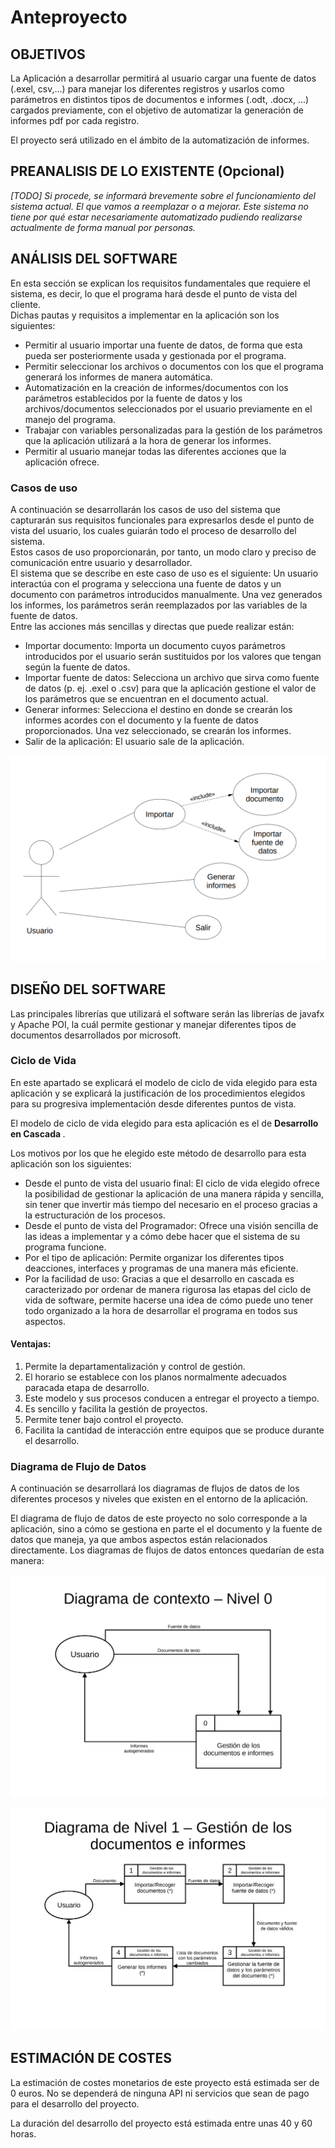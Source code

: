 # Anteproyecto

## OBJETIVOS

La Aplicación a desarrollar permitirá al usuario cargar una fuente de datos (.exel, csv,...) para manejar los diferentes registros y usarlos como parámetros en distintos tipos de documentos e informes (.odt, .docx, ...) cargados previamente, con el objetivo de automatizar la generación de informes pdf por cada registro.

El proyecto será utilizado en el ámbito de la automatización de informes.

## PREANALISIS DE LO EXISTENTE (Opcional)

*[TODO] Si procede, se informará brevemente sobre el funcionamiento del sistema actual. El que vamos a reemplazar o a mejorar. Este sistema no tiene por qué estar necesariamente automatizado pudiendo realizarse actualmente de forma manual por personas.*

## ANÁLISIS DEL SOFTWARE

En esta sección se explican los requisitos fundamentales que requiere el sistema, es decir, lo que el programa hará desde el punto de vista del cliente.<br>
Dichas pautas y requisitos a implementar en la aplicación son los siguientes:

<ul>
  <li>Permitir al usuario importar una fuente de datos, de forma que esta pueda ser posteriormente usada y gestionada por el programa.</li>
  <li>Permitir seleccionar los archivos o documentos con los que el programa generará los informes de manera automática.</li>
  <li>Automatización en la creación de informes/documentos con los parámetros establecidos por la fuente de datos y los archivos/documentos seleccionados por el usuario previamente en el manejo del programa.</li>
  <li>Trabajar con variables personalizadas para la gestión de los parámetros que la aplicación utilizará a la hora de generar los informes.</li>
  <li>Permitir al usuario manejar todas las diferentes acciones que la aplicación ofrece.</li>
</ul>

### Casos de uso
A continuación se desarrollarán los casos de uso del sistema que capturarán sus requisitos funcionales para expresarlos desde el punto de vista del usuario, los cuales guiarán todo el proceso de desarrollo del sistema.<br>
Estos casos de uso proporcionarán, por tanto, un modo claro y preciso de comunicación entre usuario y desarrollador.<br>
El sistema que se describe en este caso de uso es el siguiente: Un usuario interactúa con el programa y selecciona una fuente de datos y un documento con parámetros introducidos manualmente. Una vez generados los informes, los parámetros serán reemplazados por las variables de la fuente de datos.<br>
Entre las acciones más sencillas y directas que puede realizar están:

<ul>
  <li>Importar documento: Importa un documento cuyos parámetros introducidos por el usuario serán sustituidos por los valores que tengan según la fuente de datos.</li>
  <li>Importar fuente de datos: Selecciona un archivo que sirva como fuente de datos (p. ej. .exel o .csv) para que la aplicación gestione el valor de los parámetros que se encuentran en el documento actual.</li>
  <li>Generar informes: Selecciona el destino en donde se crearán los informes acordes con el documento y la fuente de datos proporcionados. Una vez seleccionado, se crearán los informes.</li>
  <li>Salir de la aplicación: El usuario sale de la aplicación.</li>
</ul>

![Caso de uso de la aplicación](/docs/Caso_de_uso_aplicacion.png)

## DISEÑO DEL SOFTWARE

Las principales librerías que utilizará el software serán las librerías de javafx y Apache POI, la cuál permite gestionar y manejar diferentes tipos de documentos desarrollados por microsoft.

### Ciclo de Vida

En este apartado se explicará el modelo de ciclo de vida elegido para esta aplicación y se explicará la justificación de los procedimientos elegidos para su progresiva implementación desde diferentes puntos de vista.

El modelo de ciclo de vida elegido para esta aplicación es el de <b> Desarrollo en Cascada </b>.

Los motivos por los que he elegido este método de desarrollo para esta aplicación son los siguientes:
<ul>
  <li>Desde el punto de vista del usuario final: El ciclo de vida elegido ofrece la posibilidad de gestionar la aplicación de una manera rápida y sencilla, sin tener que invertir más tiempo del necesario en el proceso gracias a la estructuración de los procesos.</li>
  <li>Desde el punto de vista del Programador: Ofrece una visión sencilla de las ideas a implementar y a cómo debe hacer que el sistema de su programa funcione.</li>
  <li>Por el tipo de aplicación: Permite organizar los diferentes tipos deacciones, interfaces y programas de una manera más eficiente.</li>
  <li>Por la facilidad de uso: Gracias a que el desarrollo en cascada es caracterizado por ordenar de manera rigurosa las etapas del ciclo de vida de software, permite hacerse una idea de cómo puede uno tener todo organizado a la hora de desarrollar el programa en todos sus aspectos.</li>
</ul>
  
#### Ventajas:

<ol>
  <li value="1"> Permite la departamentalización y control de gestión.</li>
  <li> El horario se establece con los planos normalmente adecuados paracada etapa de desarrollo.</li>
  <li>Este modelo y sus procesos conducen a entregar el proyecto a tiempo.</li>
  <li>Es sencillo y facilita la gestión de proyectos.</li>
  <li>Permite tener bajo control el proyecto.</li>
  <li>Facilita la cantidad de interacción entre equipos que se produce durante el desarrollo.</li>
</ol>

### Diagrama de Flujo de Datos

A continuación se desarrollará los diagramas de flujos de datos de los diferentes procesos y niveles que existen en el entorno de la aplicación.

El diagrama de flujo de datos de este proyecto no solo corresponde a la
aplicación, sino a cómo se gestiona en parte el el documento y la fuente de datos que maneja, ya que ambos aspectos están relacionados directamente. Los diagramas de flujos de datos entonces quedarían de esta manera:

![Diagrama de contexto](/docs/Diagrama1.png)

![Diagrama nivel 1](/docs/Diagrama2.png)


## ESTIMACIÓN DE COSTES

La estimación de costes monetarios de este proyecto está estimada ser de 0 euros. No se dependerá de ninguna API ni servicios que sean de pago para el desarrollo del proyecto.

La duración del desarrollo del proyecto está estimada entre unas 40 y 60 horas.
